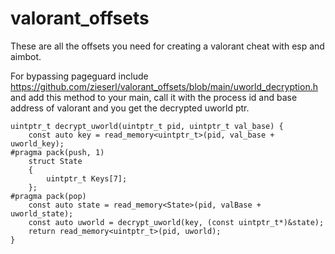 # valorant_offsets

These are all the offsets you need for creating a valorant cheat with esp and aimbot.

For bypassing pageguard include https://github.com/zieserl/valorant_offsets/blob/main/uworld_decryption.h and add this method to your main, call it with the process id and base address of valorant and you get the decrypted uworld ptr.
```
uintptr_t decrypt_uworld(uintptr_t pid, uintptr_t val_base) {
	const auto key = read_memory<uintptr_t>(pid, val_base + uworld_key);
#pragma pack(push, 1)
	struct State
	{
		uintptr_t Keys[7];
	};
#pragma pack(pop)
	const auto state = read_memory<State>(pid, valBase + uworld_state);
	const auto uworld = decrypt_uworld(key, (const uintptr_t*)&state);
	return read_memory<uintptr_t>(pid, uworld);
}
```
